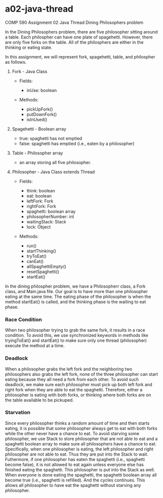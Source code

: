 # a02-java-thread
COMP 590 Assignment 02 Java Thread Dining Philosophers problem

In the Dining Philosophers problem, there are five philosopher sitting around a table. Each philospher can have one plate of spagehetti. However, there are only five forks on the table. All of the philosphers are either in the thinking or eating state. 

In this assignment, we will represent fork, spagehetti, table, and philospher as follows. 

1. Fork - Java Class 
    - Fields: 
        - inUse: boolean

    - Methods:
        - pickUpFork()
        - putDownFork()
        - isInUsed()


2. Spagehetti - Boolean array
    - true: spaghetti has not emptied
    - false: spaghetti has emptied (i.e., eaten by a philosopher)


3. Table - Philosopher array
    - an array storing all five philosopher. 


4. Philosopher - Java Class extends Thread
    - Fields: 
        - think: boolean
        - eat: boolean 
        - leftFork: Fork
        - rightFork: Fork
        - spaghetti: boolean array
        - philosopherNumber: int 
        - waitingStack: Stack<Philosopher>
        - lock: Object

    - Methods: 
        - run()
        - startThinking()
        - tryToEat()
        - canEat()
        - allSpaghettiEmpty()
        - resetSpaghetti()
        - startEat()



In the dining philospher problem, we have a Philosopherr class, a Fork class, and Main.java file. Our goal is to have more than one philosopher eating at the same time. The eating phase of the philosopher is when the method startEat() is called, and the thinking phase is the waiting to eat phase. 

### Race Condition
When two philosopher trying to grab the same fork, it results in a race condition. To avoid this, we use synchronized keywords in methods like tryingToEat() and startEat() to make sure only one thread (philosopher) execute the method at a time. 

### Deadlock 
When a philosopher grabs the left fork and the neighboring two philosophers also grabs the left fork, none of the three philosopher can start eating because they all need a fork from each other. To avoid such deadlock, we make sure each philosopher must pick up both left fork and right fork when they are able to eat the spaghetti. Therefore, either a philosopher is eating with both forks, or thinking where both forks are on the table available to be pickuped. 

### Starvation
Since every philosopher thinks a random amount of time and then starts eating, it is possible that some philosopher always get to eat with both forks while the other never have a chance to eat. To avoid starving some philosopher, we use Stack to store philosopher that are not able to eat and a spaghetti boolean array to make sure all philosophers have a chance to eat. Specifically, when one philosopher is eating, the left philosopher and right philosopher are not able to eat. Thus they are put into the Stack to wait. Futhermore, if one philosopher has eaten the spaghetti (i.e., spaghetti become false), it is not allowed to eat again unless everyone else has finished eating the spaghetti. This philosopher is put into the Stack as well. When everyone is done eating the spaghetti, the spaghetti boolean array all become true (i.e., spaghetti is refilled). And the cycles continues. This allows all philosopher to have eat the spaghetti without starving any philosopher.
